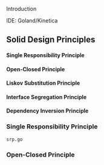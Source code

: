 Introduction 

IDE: Goland/Kinetica

## Solid Design Principles

#### Single Responsibility Principle
#### Open-Closed Principle 
#### Liskov Substitution Principle
#### Interface Segregation Principle
#### Dependency Inversion Principle


### Single Responsibility Principle

```
srp.go
```
### Open-Closed Principle 



